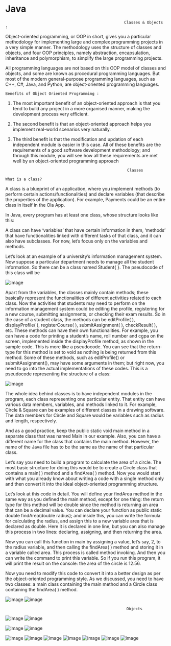 # Java
                                                        Classes & Objects :

Object-oriented programming, or OOP in short, gives you a particular methodology for implementing large and 
complex programming projects in a very simple manner. The methodology uses the structure of classes and objects, 
and four OOP principles, namely abstraction, encapsulation, inheritance and polymorphism, to simplify the large 
programming projects.

All programming languages are not based on this OOP model of classes and objects, and some are known 
as procedural programming languages. But most of the modern general-purpose programming languages, 
such as C++, C#, Java, and Python, are object-oriented programming languages. 

`Benefits of Object Oriented Programming :`
1. The most important benefit of an object-oriented approach is that you tend to build any project in a more 
organised manner, making the development process very efficient.
2. The second benefit is that an object-oriented approach helps you implement real-world scenarios very 
naturally.
3. The third benefit is that the modification and updation of each independent module is easier in this case.
All of these benefits are the requirements of a good software development methodology; and through this module, 
you will see how all these requirements are met well by an object-oriented programming approach

                                                         Classes

`What is a class?`

A class is a blueprint of an application, where you implement methods (to perform certain actions/functionalities) 
and declare variables (that describe the properties of the application). For example, Payments could be an entire 
class in itself in the Ola App.

In Java, every program has at least one class, whose structure looks like this:

A class can have ‘variables’ that have certain information in them, ‘methods’ that have functionalities 
linked with different tasks of that class, and it can also have subclasses. For now, let’s focus only on the 
variables and methods. 

Let’s look at an example of a university’s information management system. Now suppose a particular 
department needs to manage all the student information. So there can be a class named Student{ }. The 
pseudocode of this class will be

![image](https://user-images.githubusercontent.com/99068989/160252323-a95325fe-064f-40c9-95f5-4d06b7b638e1.png)




Apart from the variables, the classes mainly contain methods; these basically represent the functionalities 
of different activities related to each class. Now the activities that students may need to perform on the information management system could be editing the profile, registering for a new course, submitting 
assignments, or checking their exam results. So in the case of a student class, the methods can be 
editProfile( ), displayProfile( ), registerCourse( ), submitAssignment( ), checkResult( ), etc. These methods 
can have their own functionalities. For example, you can have a code for printing a student’s name, roll 
number and cgpa on the screen, implemented inside the displayProfile method, as shown in the sample 
code. This is more like a pseudocode. You can see that the return-type for this method is set to void as 
nothing is being returned from this method. Some of these methods, such as editProfile() or 
submitAssignment(), may have some arguments in them; but right now, you need to go into the actual 
implementations of these codes. This is a pseudocode representing the structure of a class:  

![image](https://user-images.githubusercontent.com/99068989/160252306-4db56207-858d-4526-b2c1-315458c796b5.png)

The whole idea behind classes is to have independent modules in the program, each class representing 
one particular entity. That entity can have various data members, variables, and methods linked to it. For 
example, Circle & Square can be examples of different classes in a drawing software. The data members for 
Circle and Square would be variables such as radius and length, respectively.

And as a good practice, keep the public static void main method in a separate class that was named Main
in our example. Also, you can have a different name for the class that contains the main method. However, 
the name of the Java file has to be the same as the name of that particular class.

Let’s say you need to build a program to calculate the area of a circle. The most basic structure for doing this would 
be to create a Circle class that contains a main( ) method and a findArea( ) method. Now you would start with what 
you already know about writing a code with a single method only and then convert it into the ideal object-oriented 
programming structure.

Let’s look at this code in detail. You will define your findArea method in the same way as you defined the 
main method, except for one thing: the return type for this method will be double since the method is 
returning an area that can be a decimal value. You can declare your function as public static double 
findArea(double radius); and inside this, you can write the formula for calculating the radius, and assign 
this to a new variable area that is declared as double. Here it is declared in one line, but you can also 
manage this process in two lines: declaring, assigning, and then returning the area. 

Now you can call this function in main by assigning a value, let’s say, 2, to the radius variable, and then 
calling the findArea( ) method and storing it in a variable called area. This process is called method 
invoking. And then you can write the command to print this variable. So if you run this program, it will print 
the result on the console: the area of the circle is 12.56.

Now you need to modify this code to convert it into a better design as per the object-oriented 
programming style. As we discussed, you need to have two classes: a main class containing the main 
method and a Circle class containing the findArea( ) method.

![image](https://user-images.githubusercontent.com/99068989/160252382-00d91513-b14f-45c6-aa55-5b237eaf0d42.png)
![image](https://user-images.githubusercontent.com/99068989/160252398-7d9bc43c-1fc3-4296-979a-d94a67f559d9.png)

                                                         Objects
                                                         
![image](https://user-images.githubusercontent.com/99068989/160252483-01087078-f8a1-4dcb-ae9b-4ab0ea059c5c.png)
![image](https://user-images.githubusercontent.com/99068989/160252496-c51c8f2a-a7d0-4d91-a981-b1ddcdffe1de.png)

![image](https://user-images.githubusercontent.com/99068989/160252534-6256e7b6-5639-4ffd-bdc4-d8a195a626e8.png)
![image](https://user-images.githubusercontent.com/99068989/160252542-708f8db8-02ca-4b67-8804-1a899b2ca1d6.png)

![image](https://user-images.githubusercontent.com/99068989/160252548-88e6d50a-c772-45fc-821e-f9eb64b4a5a7.png)
![image](https://user-images.githubusercontent.com/99068989/160252554-69151164-6609-4b45-acfd-d6918afb9f24.png)
![image](https://user-images.githubusercontent.com/99068989/160252606-b5de670d-c17a-4453-b76c-49be9bd0fb4a.png)
![image](https://user-images.githubusercontent.com/99068989/160252614-2050cc41-270f-486c-a26b-e74ab031a6ce.png)
![image](https://user-images.githubusercontent.com/99068989/160252628-42594fc3-f303-441e-9c4c-59216935d64d.png)
![image](https://user-images.githubusercontent.com/99068989/160252646-2bfbbcbc-e264-40ee-9103-389816d54590.png)
![image](https://user-images.githubusercontent.com/99068989/160252655-c8d7b6d0-24d7-4db9-a802-c572e81904ee.png)









                                                         


